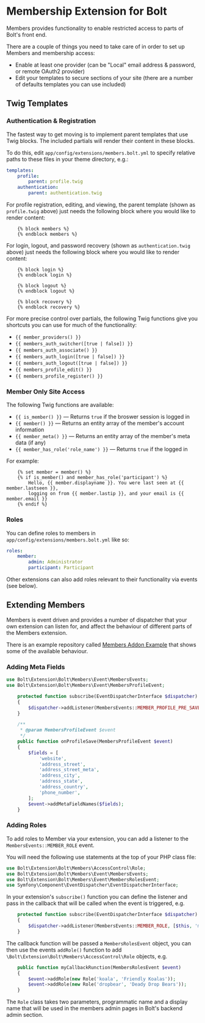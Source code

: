 Membership Extension for Bolt
=============================

Members provides functionality to enable restricted access to parts of Bolt's 
front end.

There are a couple of things you need to take care of in order to set up Members 
and membership access:
  * Enable at least one provider (can be "Local" email address & password, or remote OAuth2 provider)
  * Edit your templates to secure sections of your site (there are a number of defaults templates you can use included)


Twig Templates
--------------

### Authentication & Registration

The fastest way to get moving is to implement parent templates that use Twig blocks. The included partials will render
their content in these blocks.

To do this, edit `app/config/extensions/members.bolt.yml` to specify relative paths to these files in your theme 
directory, e.g.:

```yaml
templates:
    profile:
        parent: profile.twig
    authentication:
        parent: authentication.twig
```

For profile registration, editing, and viewing, the parent template (shown as `profile.twig` above) just needs the 
following block where you would like to render content: 

```twig
    {% block members %}
    {% endblock members %}
```

For login, logout, and password recovery (shown as `authentication.twig` above) just needs the following block where 
you would like to render content:

```twig
    {% block login %}
    {% endblock login %}

    {% block logout %}
    {% endblock logout %}

    {% block recovery %}
    {% endblock recovery %}
```

For more precise control over partials, the following Twig functions give you shortcuts you can use for much of the 
functionality:

  * `{{ member_providers() }}`
  * `{{ members_auth_switcher([true | false]) }}`
  * `{{ members_auth_associate() }}`
  * `{{ members_auth_login([true | false]) }}`
  * `{{ members_auth_logout([true | false]) }}`
  * `{{ members_profile_edit() }}`
  * `{{ members_profile_register() }}`


### Member Only Site Access

The following Twig functions are available:
  * `{{ is_member() }}` — Returns `true` if the broswer session is logged in
  * `{{ member() }}` — Returns an entity array of the member's account information
  * `{{ member_meta() }}` —  Returns an entity array of the member's meta data (if any) 
  * `{{ member_has_role('role_name') }}` — Returns `true` if the logged in  

For example:

```twig
    {% set member = member() %}
    {% if is_member() and member_has_role('participant') %}
        Hello, {{ member.displayname }}. You were last seen at {{ member.lastseen }},
        logging on from {{ member.lastip }}, and your email is {{ member.email }}
    {% endif %}
```


### Roles

You can define roles to members in `app/config/extensions/members.bolt.yml` like so:

```yaml
roles:
    member:
        admin: Administrator
        participant: Participant
```

Other extensions can also add roles relevant to their functionality via events (see below).

Extending Members
-----------------

Members is event driven and provides a number of dispatcher that your own extension can listen for, and affect the 
behaviour of different parts of the Members extension. 

There is an example repository called [Members Addon Example](https://github.com/bolt/Members-Addon-Example) that shows 
some of the available behaviour.

### Adding Meta Fields

```php
use Bolt\Extension\Bolt\Members\Event\MembersEvents;
use Bolt\Extension\Bolt\Members\Event\MembersProfileEvent;
```

```php
    protected function subscribe(EventDispatcherInterface $dispatcher)
    {
        $dispatcher->addListener(MembersEvents::MEMBER_PROFILE_PRE_SAVE, [$this, 'onProfileSave']);
    }

    /**
     * @param MembersProfileEvent $event
     */
    public function onProfileSave(MembersProfileEvent $event)
    {
        $fields = [
            'website',
            'address_street',
            'address_street_meta',
            'address_city',
            'address_state',
            'address_country',
            'phone_number',
        ];
        $event->addMetaFieldNames($fields);
    }
```

### Adding Roles 

To add roles to Member via your extension, you can add a listener to the `MembersEvents::MEMBER_ROLE` event.
 
You will need the following use statements at the top of your PHP class file:

```php
use Bolt\Extension\Bolt\Members\AccessControl\Role;
use Bolt\Extension\Bolt\Members\Event\MembersEvents;
use Bolt\Extension\Bolt\Members\Event\MembersRolesEvent;
use Symfony\Component\EventDispatcher\EventDispatcherInterface;
```

In your extension's `subscribe()` function you can define the listener and pass in the callback that will be called when
the event is triggered, e.g.

```php
    protected function subscribe(EventDispatcherInterface $dispatcher)
    {
        $dispatcher->addListener(MembersEvents::MEMBER_ROLE, [$this, 'myCallbackRunction']);
    }
```

The callback function will be passed a `MembersRolesEvent` object, you can then use the events `addRole()` function to
add `\Bolt\Extension\Bolt\Members\AccessControl\Role` objects, e.g.

```php
    public function myCallbackRunction(MembersRolesEvent $event)
    {
        $event->addRole(new Role('koala', 'Friendly Koalas'));
        $event->addRole(new Role('dropbear', 'Deady Drop Bears'));
    }
```

The `Role` class takes two parameters, programmatic name and a display name that will be used in the members admin pages
in Bolt's backend admin section.


